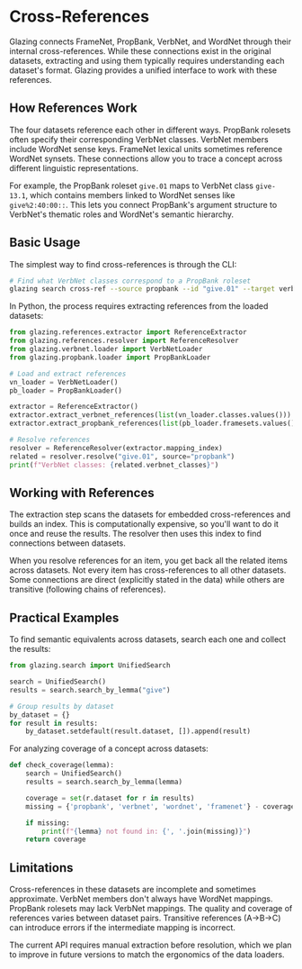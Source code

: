 # Cross-References

Glazing connects FrameNet, PropBank, VerbNet, and WordNet through their internal cross-references. While these connections exist in the original datasets, extracting and using them typically requires understanding each dataset's format. Glazing provides a unified interface to work with these references.

## How References Work

The four datasets reference each other in different ways. PropBank rolesets often specify their corresponding VerbNet classes. VerbNet members include WordNet sense keys. FrameNet lexical units sometimes reference WordNet synsets. These connections allow you to trace a concept across different linguistic representations.

For example, the PropBank roleset `give.01` maps to VerbNet class `give-13.1`, which contains members linked to WordNet senses like `give%2:40:00::`. This lets you connect PropBank's argument structure to VerbNet's thematic roles and WordNet's semantic hierarchy.

## Basic Usage

The simplest way to find cross-references is through the CLI:

```bash
# Find what VerbNet classes correspond to a PropBank roleset
glazing search cross-ref --source propbank --id "give.01" --target verbnet
```

In Python, the process requires extracting references from the loaded datasets:

```python
from glazing.references.extractor import ReferenceExtractor
from glazing.references.resolver import ReferenceResolver
from glazing.verbnet.loader import VerbNetLoader
from glazing.propbank.loader import PropBankLoader

# Load and extract references
vn_loader = VerbNetLoader()
pb_loader = PropBankLoader()

extractor = ReferenceExtractor()
extractor.extract_verbnet_references(list(vn_loader.classes.values()))
extractor.extract_propbank_references(list(pb_loader.framesets.values()))

# Resolve references
resolver = ReferenceResolver(extractor.mapping_index)
related = resolver.resolve("give.01", source="propbank")
print(f"VerbNet classes: {related.verbnet_classes}")
```

## Working with References

The extraction step scans the datasets for embedded cross-references and builds an index. This is computationally expensive, so you'll want to do it once and reuse the results. The resolver then uses this index to find connections between datasets.

When you resolve references for an item, you get back all the related items across datasets. Not every item has cross-references to all other datasets. Some connections are direct (explicitly stated in the data) while others are transitive (following chains of references).

## Practical Examples

To find semantic equivalents across datasets, search each one and collect the results:

```python
from glazing.search import UnifiedSearch

search = UnifiedSearch()
results = search.search_by_lemma("give")

# Group results by dataset
by_dataset = {}
for result in results:
    by_dataset.setdefault(result.dataset, []).append(result)
```

For analyzing coverage of a concept across datasets:

```python
def check_coverage(lemma):
    search = UnifiedSearch()
    results = search.search_by_lemma(lemma)

    coverage = set(r.dataset for r in results)
    missing = {'propbank', 'verbnet', 'wordnet', 'framenet'} - coverage

    if missing:
        print(f"{lemma} not found in: {', '.join(missing)}")
    return coverage
```

## Limitations

Cross-references in these datasets are incomplete and sometimes approximate. VerbNet members don't always have WordNet mappings. PropBank rolesets may lack VerbNet mappings. The quality and coverage of references varies between dataset pairs. Transitive references (A→B→C) can introduce errors if the intermediate mapping is incorrect.

The current API requires manual extraction before resolution, which we plan to improve in future versions to match the ergonomics of the data loaders.
